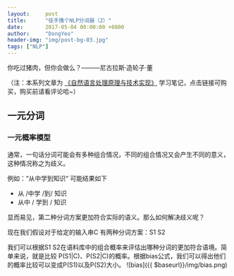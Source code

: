 ```yaml
---
layout:     post
title:      "徒手撸个NLP分词器（2）"
date:       2017-05-04 00:00:00 +0800
author:     "DongYeo"
header-img: "img/post-bg-03.jpg"
tags: ["NLP"]
---
```


 你吃过猪肉，但你会做么？———尼古拉斯·造轮子·董

（注：本系列文章为 [《自然语言处理原理与技术实现》](https://www.amazon.cn/%E5%9B%BE%E4%B9%A6/dp/B01G8JOUSO/ref=sr_1_5?ie=UTF8&qid=1493475144&sr=8-5&keywords=%E8%87%AA%E7%84%B6%E8%AF%AD%E8%A8%80%E5%A4%84%E7%90%86) 学习笔记，点击链接可购买，购买前请看评论哈~）


## 一元分词

### 一元概率模型

通常，一句话分词可能会有多种组合情况，不同的组合情况又会产生不同的意义，这种情况称之为歧义。

例如：“从中学到知识“ 可能结果如下

- 从 /中学 /到/ 知识
- 从中 / 学到 / 知识

显而易见，第二种分词方案更加符合实际的语义。那么如何解决歧义呢？

现在我们假设对于给定的输入串C 有两种分词方案：S1 S2

我们可以根据S1 S2在语料库中的组合概率来评估出哪种分词的更加符合语境。简单来说，就是比较 
P(S1|C)、P(S2|C)的概率。根据bias公式，我们可以得出他们的概率比较可以变成P(S1)以及P(S2)大小。
![bias]({{ $baseurl}}/img/bias.png)